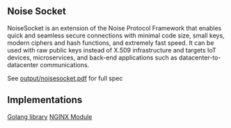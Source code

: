 Noise Socket
---------
NoiseSocket is an extension of the Noise Protocol Framework that enables quick and seamless secure connections with minimal code size, small keys, modern ciphers and hash functions, and extremely fast speed. It can be used with raw public keys instead of X.509 infrastructure and targets IoT devices, microservices, and back-end applications such as datacenter-to-datacenter communications.

See  [output/noisesocket.pdf](noisesocket.pdf) for full spec

Implementations
--------------

[Golang library](https://github.com/go-noisesocket/noisesocket/)
[NGINX Module](https://github.com/VirgilSecurity/virgil-nginx-noise-socket)
